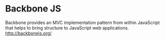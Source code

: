 Backbone JS
===========

Backbone provides an MVC implementation pattern from within JavaScript 
that helps to bring structure to JavaScript web applications.
http://backbonejs.org/